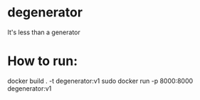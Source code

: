 # degenerator
It's less than a generator

# How to run:
docker build . -t degenerator:v1
sudo docker run -p 8000:8000 degenerator:v1
